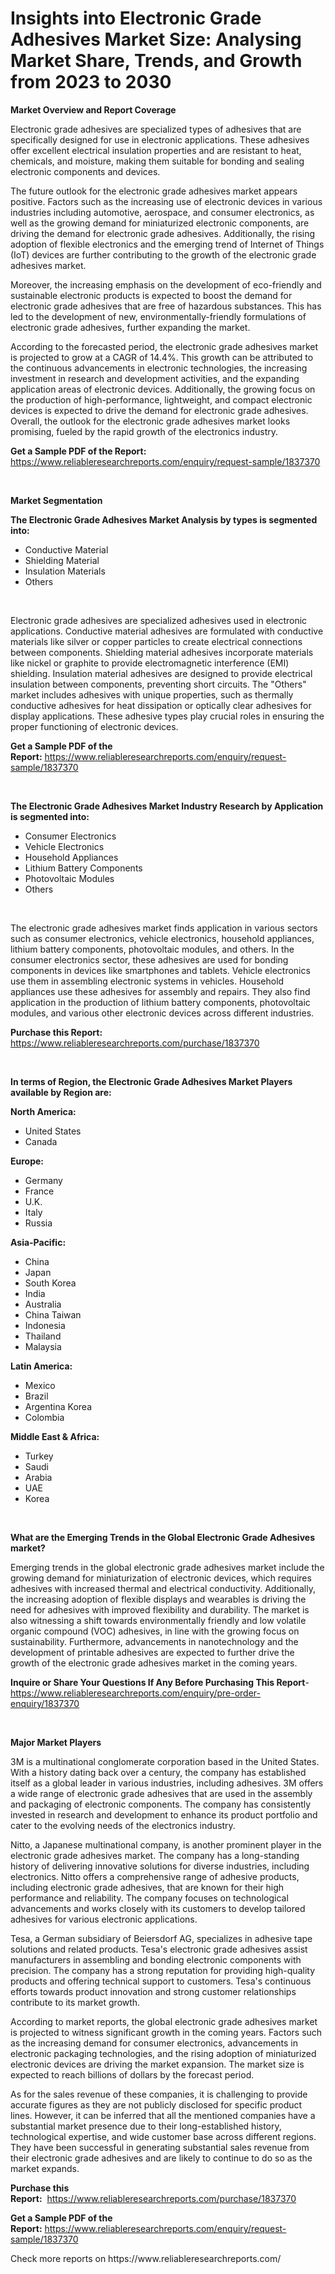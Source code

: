 <p><h1>Insights into Electronic Grade Adhesives Market Size: Analysing Market Share, Trends, and Growth from 2023 to 2030</h1></p><p><strong>Market Overview and Report Coverage</strong></p>
<p><p>Electronic grade adhesives are specialized types of adhesives that are specifically designed for use in electronic applications. These adhesives offer excellent electrical insulation properties and are resistant to heat, chemicals, and moisture, making them suitable for bonding and sealing electronic components and devices.</p><p>The future outlook for the electronic grade adhesives market appears positive. Factors such as the increasing use of electronic devices in various industries including automotive, aerospace, and consumer electronics, as well as the growing demand for miniaturized electronic components, are driving the demand for electronic grade adhesives. Additionally, the rising adoption of flexible electronics and the emerging trend of Internet of Things (IoT) devices are further contributing to the growth of the electronic grade adhesives market.</p><p>Moreover, the increasing emphasis on the development of eco-friendly and sustainable electronic products is expected to boost the demand for electronic grade adhesives that are free of hazardous substances. This has led to the development of new, environmentally-friendly formulations of electronic grade adhesives, further expanding the market.</p><p>According to the forecasted period, the electronic grade adhesives market is projected to grow at a CAGR of 14.4%. This growth can be attributed to the continuous advancements in electronic technologies, the increasing investment in research and development activities, and the expanding application areas of electronic devices. Additionally, the growing focus on the production of high-performance, lightweight, and compact electronic devices is expected to drive the demand for electronic grade adhesives. Overall, the outlook for the electronic grade adhesives market looks promising, fueled by the rapid growth of the electronics industry.</p></p>
<p><strong>Get a Sample PDF of the Report:</strong> <a href="https://www.reliableresearchreports.com/enquiry/request-sample/1837370">https://www.reliableresearchreports.com/enquiry/request-sample/1837370</a></p>
<p>&nbsp;</p>
<p><strong>Market Segmentation</strong></p>
<p><strong>The Electronic Grade Adhesives Market Analysis by types is segmented into:</strong></p>
<p><ul><li>Conductive Material</li><li>Shielding Material</li><li>Insulation Materials</li><li>Others</li></ul></p>
<p>&nbsp;</p>
<p><p>Electronic grade adhesives are specialized adhesives used in electronic applications. Conductive material adhesives are formulated with conductive materials like silver or copper particles to create electrical connections between components. Shielding material adhesives incorporate materials like nickel or graphite to provide electromagnetic interference (EMI) shielding. Insulation material adhesives are designed to provide electrical insulation between components, preventing short circuits. The "Others" market includes adhesives with unique properties, such as thermally conductive adhesives for heat dissipation or optically clear adhesives for display applications. These adhesive types play crucial roles in ensuring the proper functioning of electronic devices.</p></p>
<p><strong>Get a Sample PDF of the Report:</strong>&nbsp;<a href="https://www.reliableresearchreports.com/enquiry/request-sample/1837370">https://www.reliableresearchreports.com/enquiry/request-sample/1837370</a></p>
<p>&nbsp;</p>
<p><strong>The Electronic Grade Adhesives Market Industry Research by Application is segmented into:</strong></p>
<p><ul><li>Consumer Electronics</li><li>Vehicle Electronics</li><li>Household Appliances</li><li>Lithium Battery Components</li><li>Photovoltaic Modules</li><li>Others</li></ul></p>
<p>&nbsp;</p>
<p><p>The electronic grade adhesives market finds application in various sectors such as consumer electronics, vehicle electronics, household appliances, lithium battery components, photovoltaic modules, and others. In the consumer electronics sector, these adhesives are used for bonding components in devices like smartphones and tablets. Vehicle electronics use them in assembling electronic systems in vehicles. Household appliances use these adhesives for assembly and repairs. They also find application in the production of lithium battery components, photovoltaic modules, and various other electronic devices across different industries.</p></p>
<p><strong>Purchase this Report:</strong>&nbsp; <a href="https://www.reliableresearchreports.com/purchase/1837370">https://www.reliableresearchreports.com/purchase/1837370</a></p>
<p>&nbsp;</p>
<p><strong>In terms of Region, the Electronic Grade Adhesives Market Players available by Region are:</strong></p>
<p>
    <p> <strong> North America: </strong>
        <ul>
            <li>United States</li>
            <li>Canada</li>
        </ul>
        </p> 
    <p> <strong> Europe: </strong>
        <ul>
            <li>Germany</li>
            <li>France</li>
            <li>U.K.</li>
            <li>Italy</li>
            <li>Russia</li>
        </ul>
        </p> 
    <p> <strong> Asia-Pacific: </strong>
        <ul>
            <li>China</li>
            <li>Japan</li>
            <li>South Korea</li>
            <li>India</li>
            <li>Australia</li>
            <li>China Taiwan</li>
            <li>Indonesia</li>
            <li>Thailand</li>
            <li>Malaysia</li>
        </ul>
        </p> 
    <p> <strong> Latin America: </strong>
        <ul>
            <li>Mexico</li>
            <li>Brazil</li>
            <li>Argentina Korea</li>
            <li>Colombia</li>
        </ul>
        </p> 
    <p> <strong> Middle East & Africa: </strong>
        <ul>
            <li>Turkey</li>
            <li>Saudi</li>
            <li>Arabia</li>
            <li>UAE</li>
            <li>Korea</li>
        </ul>
    </p>
    </p>
<p>&nbsp;</p>
<p><strong>What are the Emerging Trends in the Global Electronic Grade Adhesives market?</strong></p>
<p><p>Emerging trends in the global electronic grade adhesives market include the growing demand for miniaturization of electronic devices, which requires adhesives with increased thermal and electrical conductivity. Additionally, the increasing adoption of flexible displays and wearables is driving the need for adhesives with improved flexibility and durability. The market is also witnessing a shift towards environmentally friendly and low volatile organic compound (VOC) adhesives, in line with the growing focus on sustainability. Furthermore, advancements in nanotechnology and the development of printable adhesives are expected to further drive the growth of the electronic grade adhesives market in the coming years.</p></p>
<p><strong>Inquire or Share Your Questions If Any Before Purchasing This Report</strong>- <a href="https://www.reliableresearchreports.com/enquiry/pre-order-enquiry/1837370">https://www.reliableresearchreports.com/enquiry/pre-order-enquiry/1837370</a></p>
<p>&nbsp;</p>
<p><strong>Major Market Players</strong></p>
<p><p>3M is a multinational conglomerate corporation based in the United States. With a history dating back over a century, the company has established itself as a global leader in various industries, including adhesives. 3M offers a wide range of electronic grade adhesives that are used in the assembly and packaging of electronic components. The company has consistently invested in research and development to enhance its product portfolio and cater to the evolving needs of the electronics industry.</p><p>Nitto, a Japanese multinational company, is another prominent player in the electronic grade adhesives market. The company has a long-standing history of delivering innovative solutions for diverse industries, including electronics. Nitto offers a comprehensive range of adhesive products, including electronic grade adhesives, that are known for their high performance and reliability. The company focuses on technological advancements and works closely with its customers to develop tailored adhesives for various electronic applications.</p><p>Tesa, a German subsidiary of Beiersdorf AG, specializes in adhesive tape solutions and related products. Tesa's electronic grade adhesives assist manufacturers in assembling and bonding electronic components with precision. The company has a strong reputation for providing high-quality products and offering technical support to customers. Tesa's continuous efforts towards product innovation and strong customer relationships contribute to its market growth.</p><p>According to market reports, the global electronic grade adhesives market is projected to witness significant growth in the coming years. Factors such as the increasing demand for consumer electronics, advancements in electronic packaging technologies, and the rising adoption of miniaturized electronic devices are driving the market expansion. The market size is expected to reach billions of dollars by the forecast period.</p><p>As for the sales revenue of these companies, it is challenging to provide accurate figures as they are not publicly disclosed for specific product lines. However, it can be inferred that all the mentioned companies have a substantial market presence due to their long-established history, technological expertise, and wide customer base across different regions. They have been successful in generating substantial sales revenue from their electronic grade adhesives and are likely to continue to do so as the market expands.</p></p>
<p><strong>Purchase this Report:</strong>&nbsp;&nbsp;<a href="https://www.reliableresearchreports.com/purchase/1837370">https://www.reliableresearchreports.com/purchase/1837370</a></p>
<p></p>
<p><strong>Get a Sample PDF of the Report:</strong>&nbsp;<a href="https://www.reliableresearchreports.com/enquiry/request-sample/1837370">https://www.reliableresearchreports.com/enquiry/request-sample/1837370</a></p>
<p>Check more reports on https://www.reliableresearchreports.com/</p>